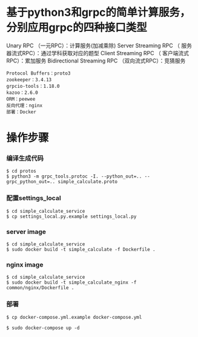 # 基于python3和grpc的简单计算服务，分别应用grpc的四种接口类型
Unary RPC （一元RPC）：计算服务(加减乘除)
Server Streaming RPC （ 服务器流式RPC）：通过学科获取对应的题型
Client Streaming RPC （ 客户端流式RPC）：累加服务
Bidirectional Streaming RPC （双向流式RPC）：竞猜服务
```
Protocol Buffers：proto3
zookeeper：3.4.13
grpcio-tools：1.18.0
kazoo：2.6.0
ORM：peewee
反向代理：nginx
部署：Docker
```

# 操作步骤

### 编译生成代码
```
$ cd protos
$ python3 -m grpc_tools.protoc -I. --python_out=.. --grpc_python_out=.. simple_calculate.proto
```

### 配置settings_local
```
$ cd simple_calculate_service
$ cp settings_local.py.example settings_local.py
```

### server image
```
$ cd simple_calculate_service
$ sudo docker build -t simple_calculate -f Dockerfile .
```

### nginx image
```
$ cd simple_calculate_service
$ sudo docker build -t simple_calculate_nginx -f common/nginx/Dockerfile .
```

### 部署
```
$ cp docker-compose.yml.example docker-compose.yml

$ sudo docker-compose up -d
```
